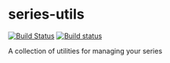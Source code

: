 # series-utils
[![Build Status](https://travis-ci.org/fabienfoerster/series-utils.svg?branch=master)](https://travis-ci.org/fabienfoerster/series-utils)
[![Build status](https://ci.appveyor.com/api/projects/status/8vrec7gw4rh7fese?svg=true)](https://ci.appveyor.com/project/fabienfoerster/series-utils)


A collection of utilities for managing your series 
